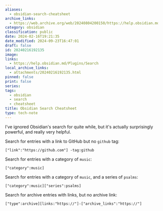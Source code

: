 ```yaml
---
aliases:
  - obsidian-search-cheatsheet
archive_links:
  - https://web.archive.org/web/20240804200150/https://help.obsidian.md/Plugins/Search
category: obsidian
classification: public
date: 2024-02-16T19:21:35
date_modified: 2024-09-23T16:47:01
draft: false
id: 20240216192135
image: 
links:
  - https://help.obsidian.md/Plugins/Search
local_archive_links:
  - attachments/20240216192135.html
pinned: false
print: false
series: 
tags:
  - obsidian
  - search
  - cheatsheet
title: Obsidian Search Cheatsheet
type: tech-note
---
```


I've ignored Obsidian's search for quite  while, but it's actually surprisingly powerful, and really very helpful.

Search for entries with a link to GitHub but no `github` tag:

```
["link":"https://github.com"] -tag:github
```

Search for entries with a category of `music`:

```
["category":music]
```

Search for entries with a category of `music`, and a series of `psalms`:

```
["category":music]["series":psalms]
```

Search for archive entries with links, but no archive link:

```
["type":archive][links:"https://"]-["archive_links":"https://"]
```

